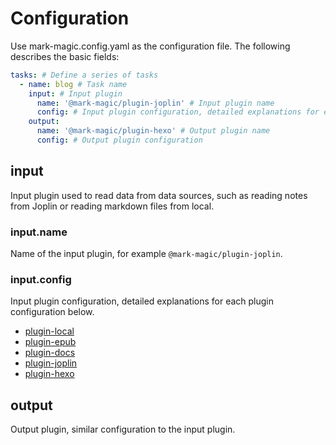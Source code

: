 # Configuration

Use mark-magic.config.yaml as the configuration file. The following describes the basic fields:

```yaml
tasks: # Define a series of tasks
  - name: blog # Task name
    input: # Input plugin
      name: '@mark-magic/plugin-joplin' # Input plugin name
      config: # Input plugin configuration, detailed explanations for each plugin configuration below
    output:
      name: '@mark-magic/plugin-hexo' # Output plugin name
      config: # Output plugin configuration
```

## input

Input plugin used to read data from data sources, such as reading notes from Joplin or reading markdown files from local.

### input.name

Name of the input plugin, for example `@mark-magic/plugin-joplin`.

### input.config

Input plugin configuration, detailed explanations for each plugin configuration below.

- [plugin-local](./plugin/plugin-local.md)
- [plugin-epub](./plugin/plugin-epub.md)
- [plugin-docs](./plugin/plugin-docs.md)
- [plugin-joplin](./plugin/plugin-joplin.md)
- [plugin-hexo](./plugin/plugin-hexo.md)

## output

Output plugin, similar configuration to the input plugin.
